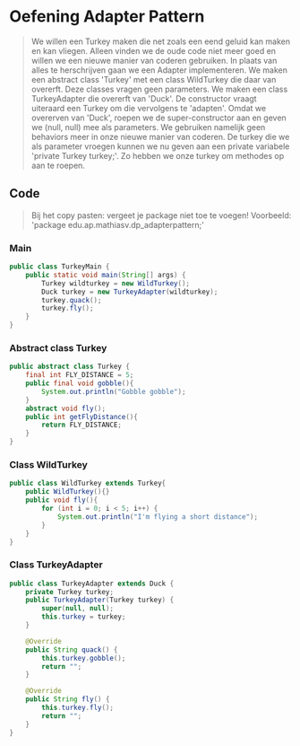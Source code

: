 # Oefening Adapter Pattern

> We willen een Turkey maken die net zoals een eend geluid kan maken en kan vliegen. Alleen vinden we de oude code niet meer goed en willen we een nieuwe manier van coderen gebruiken. In plaats van alles te herschrijven gaan we een Adapter implementeren.
> We maken een abstract class 'Turkey' met een class WildTurkey die daar van overerft. Deze classes vragen geen parameters.
> We maken een class TurkeyAdapter die overerft van 'Duck'. De constructor vraagt uiteraard een Turkey om die vervolgens te 'adapten'. Omdat we overerven van 'Duck', roepen we de super-constructor aan en geven we (null, null) mee als parameters. We gebruiken namelijk geen behaviors meer in onze nieuwe manier van coderen. De turkey die we als parameter vroegen kunnen we nu geven aan een private variabele 'private Turkey turkey;'. Zo hebben we onze turkey om methodes op aan te roepen.

## Code

> Bij het copy pasten: vergeet je package niet toe te voegen!
> Voorbeeld: 'package edu.ap.mathiasv.dp_adapterpattern;'

### Main

```java
public class TurkeyMain {
    public static void main(String[] args) {
        Turkey wildturkey = new WildTurkey();
        Duck turkey = new TurkeyAdapter(wildturkey);
        turkey.quack();
        turkey.fly();
    }
}
```

### Abstract class Turkey

```java
public abstract class Turkey {
    final int FLY_DISTANCE = 5;
    public final void gobble(){
        System.out.println("Gobble gobble");
    }
    abstract void fly();
    public int getFlyDistance(){
        return FLY_DISTANCE;
    }
}
```

### Class WildTurkey

```java
public class WildTurkey extends Turkey{
    public WildTurkey(){}
    public void fly(){
        for (int i = 0; i < 5; i++) {
            System.out.println("I'm flying a short distance");
        }
    }
}
```

### Class TurkeyAdapter

```java
public class TurkeyAdapter extends Duck {
    private Turkey turkey;
    public TurkeyAdapter(Turkey turkey) {
        super(null, null);
        this.turkey = turkey;
    }

    @Override
    public String quack() {
        this.turkey.gobble();
        return "";
    }

    @Override
    public String fly() {
        this.turkey.fly();
        return "";
    }
}
```
